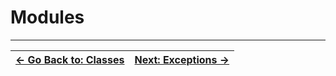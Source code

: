 # Modules

<!--
TODO:
- mention %requires, %try-module and %end-try parse directives

-->

---

| [&larr; Go Back to: Classes](../06_classes/) | [Next: Exceptions &rarr;](../08_exceptions/) |
| --- | --- |
